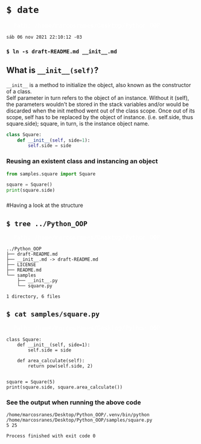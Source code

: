 # ` $ date `
<span style='color:#fff; font-family: Dejavu Sans Mono; font-size: 1.1em;'>- Path: /home/marcosranes/Desktop/Python_OOP</span>
```
sáb 06 nov 2021 22:10:12 -03
```
### ` $ ln -s draft-README.md __init__.md `

## What is `__init__(self)`?

`__init__` is a method to initialize the object, also known as the constructor of a class.\
Self parameter in turn refers to the object of an instance. Without it (self), the parameters wouldn't be stored in the stack variables and/or would be discarded when the init method went out of the class scope. Once out of its scope, self has to be replaced by the object of instance. (i.e. self.side, thus square.side); square, in turn, is the instance object name.
```python
class Square:
    def __init__(self, side=1):
        self.side = side
```
###  Reusing an existent class and instancing an object
```python
from samples.square import Square

square = Square()
print(square.side)
```
###
#Having a look at the structure
## ` $ tree ../Python_OOP `
<span style='color:#fff; font-family: Dejavu Sans Mono; font-size: 1.1em;'>- Path: /home/marcosranes/Desktop/Python_OOP</span>
```
../Python_OOP
├── draft-README.md
├── __init__.md -> draft-README.md
├── LICENSE
├── README.md
└── samples
    ├── __init__.py
    └── square.py

1 directory, 6 files
```

## ` $ cat samples/square.py `
<span style='color:#fff; font-family: Dejavu Sans Mono; font-size: 1.1em;'>- Path: /home/marcosranes/Desktop/Python_OOP</span>
```
class Square:
    def __init__(self, side=1):
        self.side = side

    def area_calculate(self):
        return pow(self.side, 2)


square = Square(5)
print(square.side, square.area_calculate())
```
### See the output when running the above code
```shell
/home/marcosranes/Desktop/Python_OOP/.venv/bin/python /home/marcosranes/Desktop/Python_OOP/samples/square.py
5 25

Process finished with exit code 0
```
